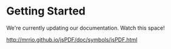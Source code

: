 # Getting Started

We're currently updating our documentation. Watch this space!

http://mrrio.github.io/jsPDF/doc/symbols/jsPDF.html